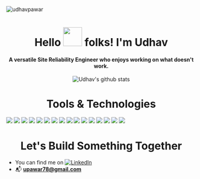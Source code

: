 <!-- Profile Views -->
<p align="left"> <img src="https://komarev.com/ghpvc/?username=udhavpawar&color=blue&style=plastic&label=Profile Views" alt="udhavpawar" /> </p> 

<!-- Header + GIF -->
<h1 align="center">Hello <img src="https://raw.githubusercontent.com/MartinHeinz/MartinHeinz/master/wave.gif" width="50px"> folks! I'm Udhav</h1>
<h4 align="center">A versatile Site Reliability Engineer who enjoys working on what doesn't work.</h4>

<!-- GitHub Stats -->
<p align="center"><img src="https://github-readme-stats.vercel.app/api?username=udhavpawar&count_private=true&show_icons=true" alt="Udhav's github stats" /> </p>

<!-- Tools -->
<h1 align="center">Tools & Technologies</h1>

![](https://img.shields.io/badge/code-python-informational?style=flat&logo=<LOGO_NAME>&logoColor=white&color=orange)
![](https://img.shields.io/badge/cloud-aws-informational?style=flat&logo=<LOGO_NAME>&logoColor=white&color=green)
![](https://img.shields.io/badge/orchestration-terraform-informational?style=flat&logo=<LOGO_NAME>&logoColor=white&color=blue)
![](https://img.shields.io/badge/automation-ansible-informational?style=flat&logo=<LOGO_NAME>&logoColor=white&color=brightgreen)
![](https://img.shields.io/badge/platform-beanstalk-informational?style=flat&logo=<LOGO_NAME>&logoColor=white&color=ff69b4)
![](https://img.shields.io/badge/containerization-docker-informational?style=flat&logo=<LOGO_NAME>&logoColor=white&color=yellowgreen)
![](https://img.shields.io/badge/containerization-kubernetes-informational?style=flat&logo=<LOGO_NAME>&logoColor=white&color=lightgrey)
![](https://img.shields.io/badge/logging-loggly-informational?style=flat&logo=<LOGO_NAME>&logoColor=white&color=9cf)
![](https://img.shields.io/badge/OS-linux-informational?style=flat&logo=<LOGO_NAME>&logoColor=white&color=red)
![](https://img.shields.io/badge/OS-windows-informational?style=flat&logo=<LOGO_NAME>&logoColor=white&color=yellow)
![](https://img.shields.io/badge/security-wazuh-informational?style=flat&logo=<LOGO_NAME>&logoColor=white&color=blueviolet)
![](https://img.shields.io/badge/security-macie-informational?style=flat&logo=<LOGO_NAME>&logoColor=white&color=orange)
![](https://img.shields.io/badge/security-guardduty-informational?style=flat&logo=<LOGO_NAME>&logoColor=white&color=green)
![](https://img.shields.io/badge/security-trustedsite-informational?style=flat&logo=<LOGO_NAME>&logoColor=white&color=lightgrey)
![](https://img.shields.io/badge/monitoring-grafana-informational?style=flat&logo=<LOGO_NAME>&logoColor=white&color=2bbc8a)
![](https://img.shields.io/badge/oncall-pagerduty-informational?style=flat&logo=<LOGO_NAME>&logoColor=white&color=red)

<!-- Connectivity -->
<h1 align="center">Let's Build Something Together</h1>

<!-- Actual text -->
- You can find me on [![LinkedIn][1.1]][1]
- :mailbox_with_mail: **upawar78@gmail.com**

<!-- Icons -->
[1.1]: https://raw.githubusercontent.com/MartinHeinz/MartinHeinz/master/linkedin-3-16.png (UdhavPawar LinkedIn)

<!-- Links to your social media accounts -->
[1]: https://www.linkedin.com/in/udhavpawar/
